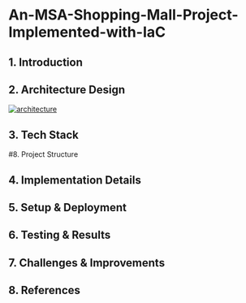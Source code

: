 # An-MSA-Shopping-Mall-Project-Implemented-with-IaC
## 1. Introduction


## 2. Architecture Design
[![architecture](https://github.com/user-attachments/assets/34796c22-80f6-4b0c-ac96-ae21defe5339)]()


## 3. Tech Stack

#8. Project Structure

## 4. Implementation Details

## 5. Setup & Deployment

## 6. Testing & Results

## 7. Challenges & Improvements

## 8. References
